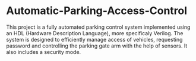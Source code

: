 # Automatic-Parking-Access-Control
This project is a fully automated parking control system implemented using an HDL (Hardware Description Language), more specificaly Verilog. The system is designed to efficiently manage access of vehicles, requesting password and controlling the parking gate arm with the help of sensors. It also includes a security mode. 
